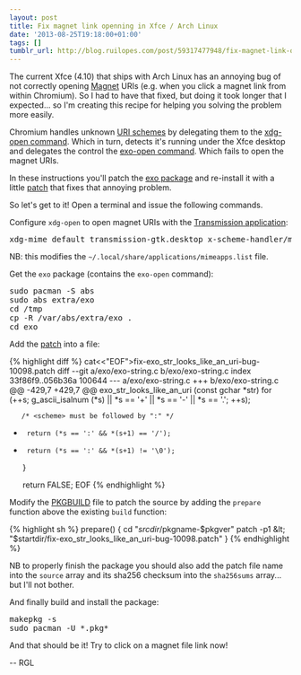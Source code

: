 ```yaml
---
layout: post
title: Fix magnet link openning in Xfce / Arch Linux
date: '2013-08-25T19:18:00+01:00'
tags: []
tumblr_url: http://blog.ruilopes.com/post/59317477948/fix-magnet-link-openning-in-xfce-arch-linux
---
```

The current Xfce (4.10) that ships with Arch Linux has an annoying bug of not correctly opening [Magnet](http://en.wikipedia.org/wiki/Magnet_URI_scheme) URIs (e.g. when you click a magnet link from within Chromium). So I had to have that fixed, but doing it took longer that I expected... so I'm creating this recipe for helping you solving the problem more easily.

<!--MORE-->

Chromium handles unknown [URI schemes](http://en.wikipedia.org/wiki/URI_scheme) by delegating them to the [xdg-open command](https://wiki.archlinux.org/index.php/Xdg-open). Which in turn, detects it's running under the Xfce desktop and delegates the control the [exo-open command](https://wiki.archlinux.org/index.php/Xdg-open). Which fails to open the magnet URIs.

In these instructions you'll patch the [exo package](https://www.archlinux.org/packages/?name=exo) and re-install it with a little [patch](http://git.xfce.org/xfce/exo/commit/?id=05848bb) that fixes that annoying problem.

So let's get to it! Open a terminal and issue the following commands.

Configure `xdg-open` to open magnet URIs with the [Transmission application](http://www.transmissionbt.com/):

<pre>
xdg-mime default transmission-gtk.desktop x-scheme-handler/magnet
</pre>

NB: this modifies the `~/.local/share/applications/mimeapps.list` file.

Get the `exo` package (contains the `exo-open` command):

<pre>
sudo pacman -S abs
sudo abs extra/exo
cd /tmp
cp -R /var/abs/extra/exo .
cd exo
</pre>

Add the [patch](http://git.xfce.org/xfce/exo/commit/?id=05848bb) into a file:

{% highlight diff %}
cat<<"EOF">fix-exo_str_looks_like_an_uri-bug-10098.patch
diff --git a/exo/exo-string.c b/exo/exo-string.c
index 33f86f9..056b36a 100644
--- a/exo/exo-string.c
+++ b/exo/exo-string.c
@@ -429,7 +429,7 @@ exo_str_looks_like_an_uri (const gchar *str)
       for (++s; g_ascii_isalnum (*s) || *s == '+' || *s == '-' || *s == '.'; ++s);

       /* <scheme> must be followed by ":" */
-      return (*s == ':' && *(s+1) == '/');
+      return (*s == ':' && *(s+1) != '\0');
     }

   return FALSE;
EOF
{% endhighlight %}

Modify the [PKGBUILD](https://wiki.archlinux.org/index.php/PKGBUILD) file to patch the source by adding the `prepare` function above the existing `build` function:

{% highlight sh %}
prepare() {
  cd "$srcdir/$pkgname-$pkgver"
  patch -p1 &lt; "$startdir/fix-exo_str_looks_like_an_uri-bug-10098.patch"
}
{% endhighlight %}

NB to properly finish the package you should also add the patch file name into the `source` array and its sha256 checksum into the `sha256sums` array... but I'll not bother.

And finally build and install the package:

<pre>
makepkg -s
sudo pacman -U *.pkg*
</pre>

And that should be it! Try to click on a magnet file link now!

-- RGL
